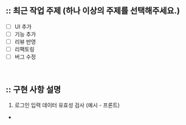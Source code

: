 ## :: 최근 작업 주제 (하나 이상의 주제를 선택해주세요.)

- [ ] UI 추가
- [ ] 기능 추가
- [ ] 리뷰 반영
- [ ] 리팩토링
- [ ] 버그 수정

<br />

## :: 구현 사항 설명

1. 로그인 입력 데이터 유효성 검사 (예시 - 프론트)

-
